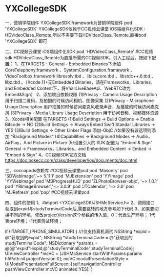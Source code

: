 # YXCollegeSDK
一、营销学院组件
YXCollegeSDK.framework为营销学院组件
pod 'YXCollegeSDK' 
YXCollegeSDK依赖于CC视频云课堂 iOS端组件化SDK : HDVideoClass_Remote,所以不需要下载HDVideoClass_Remote,直接pod 'YXCollegeSDK' 即可

二、CC视频云课堂 iOS端组件化SDK
pod 'HDVideoClass_Remote'   #CC视频sdk
HDVideoClass_Remote为直播所需的CC视频SDK，引入工程后，按如下配置：
1、在TARGETS - General - Embedded Binaries下添加
CoreTelephony.framework 、SystemConfiguration.framework 、VideoToolbox.framework
libresolv.tbd 、libicucore.tbd 、libstdc++.6.tbd 、libz.tbd 。（Xcode 11+无Embedded Binaries，请在Frameworks，Libraries，and Embedded Content下，将VhallLiveBaseApi、WebRTC改为Embed&Sign）
2、添加项目依赖权限
    (1)Privacy - Camera Usage Description
    用于扫描二维码，及拍摄的时候访问相机、图像采集
    (2)Privacy - Microphone Usage Description
    用户拍摄的时候访问麦克风收录声音，及播放的时候访问麦克风
    (3)Privacy - Media Library Usage Description
    用于访问音频、视频媒体资源
3、Xcode相关配置
    在TARGETS
    (1)Build Settings -> Build Options -> Enable Bitcode -> NO
    (2)Build Settings -> Always Enbed Swift Standar Libraries -> YES
    (3)Build Settings   ->   Other Linker Flags 添加-ObjC
    //如果没有该选项则添加 “Background Modes”
    (4)Capabilities -> Background Modes -> Audio，AirPlay，And Picture in Picture
    (5)设置引入的 SDK 配置为 "Embed & Sign"
    General -> Frameworks，Libraries，and Embedded Content -> Embed -> "Embed & Sign"
4、CC视频SDK官方文档 https://doc.bokecc.com/class/developer/ios/documents/doc.html

三、cocoapods依赖库
#CC视频云课堂pod
pod 'Masonry'
pod 'SDWebImage','~> 5.11.1'
pod 'MJExtension'
pod 'YYImage'
pod 'YYWebImage'
pod 'MBProgressHUD'
pod 'ZLPhotoBrowser-objc', '~> 1.0.1'
pod 'YBImageBrowser','~> 3.0.9'
pod 'JTCalendar', '~> 2.0'
pod 'MJRefresh'
pod 'pop'
#CC视频云课堂pod

四、组件的使用
1、#import <YXCollegeSDK/JSHMcService.h>
2、调用接口获取到expid与studyTerminalCode后,需要跳转的地方参考如下代码
3、如果要切换不同的环境，修改projectVersion这个参数的传入值，0：代表生产环境； 1代表pre环境；-1代表测试环境；

if (!TARGET_IPHONE_SIMULATOR) { ///仅支持真机调试
    NSString *expid = @"获取到的expid";
    NSString *studyTerminalCode = @"获取到的studyTerminalCode";
    NSDictionary *params = @{@"expid":expid,@"studyTerminalCode":studyTerminalCode};
    UIViewController *mcVC = [JSHMcService startWithParams:params h5Path:nil projectVersion:0];
    mcVC.modalPresentationStyle = UIModalPresentationFullScreen;
    [self.navigationController pushViewController:mcVC animated:YES];
}

